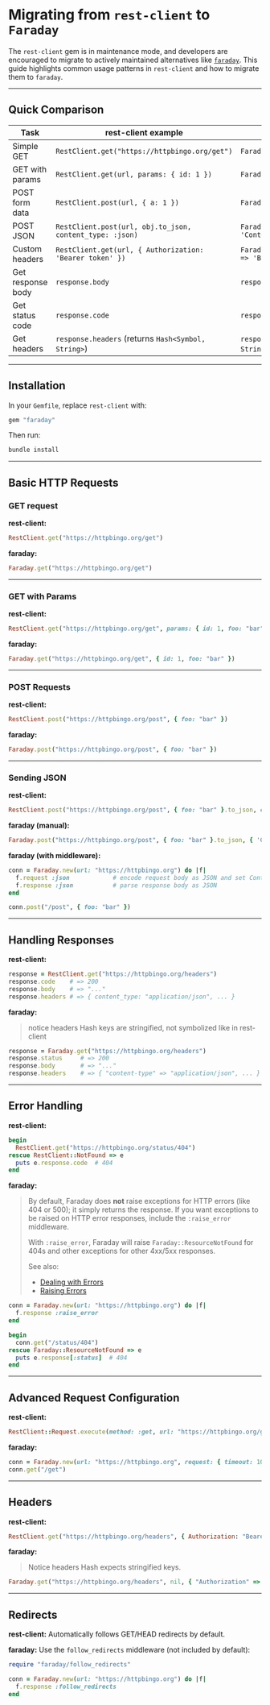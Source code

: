# Migrating from `rest-client` to `Faraday`

The `rest-client` gem is in maintenance mode, and developers are encouraged to migrate to actively maintained alternatives like [`faraday`](https://github.com/lostisland/faraday). This guide highlights common usage patterns in `rest-client` and how to migrate them to `faraday`.

---

## Quick Comparison

| Task              | rest-client example                                      | faraday example                                                            |
| ----------------- | -------------------------------------------------------- | -------------------------------------------------------------------------- |
| Simple GET        | `RestClient.get("https://httpbingo.org/get")`            | `Faraday.get("https://httpbingo.org/get")`                                 |
| GET with params   | `RestClient.get(url, params: { id: 1 })`                 | `Faraday.get(url, { id: 1 })`                                              |
| POST form data    | `RestClient.post(url, { a: 1 })`                         | `Faraday.post(url, { a: 1 })`                                              |
| POST JSON         | `RestClient.post(url, obj.to_json, content_type: :json)` | `Faraday.post(url, obj.to_json, { 'Content-Type' => 'application/json' })` |
| Custom headers    | `RestClient.get(url, { Authorization: 'Bearer token' })` | `Faraday.get(url, nil, { 'Authorization' => 'Bearer token' })`             |
| Get response body | `response.body`                                          | `response.body`                                                            |
| Get status code   | `response.code`                                          | `response.status`                                                          |
| Get headers       | `response.headers` (returns `Hash<Symbol, String>`)      | `response.headers` (returns `Hash<String, String>`)                        |

---

## Installation

In your `Gemfile`, replace `rest-client` with:

```ruby
gem "faraday"
```

Then run:

```sh
bundle install
```

---

## Basic HTTP Requests

### GET request

**rest-client:**

```ruby
RestClient.get("https://httpbingo.org/get")
```

**faraday:**

```ruby
Faraday.get("https://httpbingo.org/get")
```

---

### GET with Params

**rest-client:**

```ruby
RestClient.get("https://httpbingo.org/get", params: { id: 1, foo: "bar" })
```

**faraday:**

```ruby
Faraday.get("https://httpbingo.org/get", { id: 1, foo: "bar" })
```

---

### POST Requests

**rest-client:**

```ruby
RestClient.post("https://httpbingo.org/post", { foo: "bar" })
```

**faraday:**

```ruby
Faraday.post("https://httpbingo.org/post", { foo: "bar" })
```

---

### Sending JSON

**rest-client:**

```ruby
RestClient.post("https://httpbingo.org/post", { foo: "bar" }.to_json, content_type: :json)
```

**faraday (manual):**

```ruby
Faraday.post("https://httpbingo.org/post", { foo: "bar" }.to_json, { 'Content-Type' => 'application/json' })
```

**faraday (with middleware):**

```ruby
conn = Faraday.new(url: "https://httpbingo.org") do |f|
  f.request :json            # encode request body as JSON and set Content-Type
  f.response :json           # parse response body as JSON
end

conn.post("/post", { foo: "bar" })
```

---

## Handling Responses

**rest-client:**

```ruby
response = RestClient.get("https://httpbingo.org/headers")
response.code    # => 200
response.body    # => "..."
response.headers # => { content_type: "application/json", ... }
```

**faraday:**

> notice headers Hash keys are stringified, not symbolized like in rest-client

```ruby
response = Faraday.get("https://httpbingo.org/headers")
response.status     # => 200
response.body       # => "..."
response.headers    # => { "content-type" => "application/json", ... }
```

---

## Error Handling

**rest-client:**

```ruby
begin
  RestClient.get("https://httpbingo.org/status/404")
rescue RestClient::NotFound => e
  puts e.response.code  # 404
end
```

**faraday:**

> By default, Faraday does **not** raise exceptions for HTTP errors (like 404 or 500); it simply returns the response. If you want exceptions to be raised on HTTP error responses, include the `:raise_error` middleware.
>
> With `:raise_error`, Faraday will raise `Faraday::ResourceNotFound` for 404s and other exceptions for other 4xx/5xx responses.
>
> See also:
>
> * [Dealing with Errors](getting-started/errors.md)
> * [Raising Errors](middleware/included/raising-errors.md)

```ruby
conn = Faraday.new(url: "https://httpbingo.org") do |f|
  f.response :raise_error
end

begin
  conn.get("/status/404")
rescue Faraday::ResourceNotFound => e
  puts e.response[:status]  # 404
end
```

---

## Advanced Request Configuration

**rest-client:**

```ruby
RestClient::Request.execute(method: :get, url: "https://httpbingo.org/get", timeout: 10)
```

**faraday:**

```ruby
conn = Faraday.new(url: "https://httpbingo.org", request: { timeout: 10 })
conn.get("/get")
```

---

## Headers

**rest-client:**

```ruby
RestClient.get("https://httpbingo.org/headers", { Authorization: "Bearer token" })
```

**faraday:**

> Notice headers Hash expects stringified keys.

```ruby
Faraday.get("https://httpbingo.org/headers", nil, { "Authorization" => "Bearer token" })
```

---

## Redirects

**rest-client:**
Automatically follows GET/HEAD redirects by default.

**faraday:**
Use the `follow_redirects` middleware (not included by default):

```ruby
require "faraday/follow_redirects"

conn = Faraday.new(url: "https://httpbingo.org") do |f|
  f.response :follow_redirects
end
```
